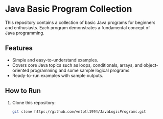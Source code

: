 # Java Basic Program Collection

This repository contains a collection of basic Java programs for beginners and enthusiasts. Each program demonstrates a fundamental concept of Java programming.
## Features
- Simple and easy-to-understand examples.
- Covers core Java topics such as loops, conditionals, arrays, and object-oriented programming and some sample logical programs.
- Ready-to-run examples with sample outputs.

## How to Run
1. Clone this repository:
   ```bash
   git clone https://github.com/vntptl1994/JavaLogicPrograms.git
